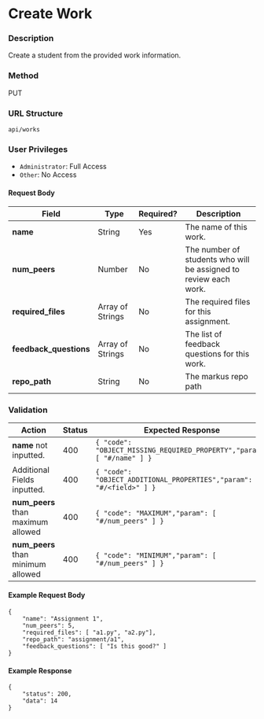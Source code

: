 Create Work
===
### Description
Create a student from the provided work information.

### Method
PUT

### URL Structure
`api/works`

### User Privileges
* `Administrator`: Full Access
* `Other`: No Access

#### Request Body
| Field                  | Type             | Required? | Description                                                      |
|------------------------|------------------|-----------|------------------------------------------------------------------|
| **name**               | String           | Yes       | The name of this work.                                           |
| **num_peers**          | Number           | No        | The number of students who will be assigned to review each work. |
| **required_files**     | Array of Strings | No        | The required files for this assignment.                          |
| **feedback_questions** | Array of Strings | No        | The list of feedback questions for this work.                    |
| **repo_path**          | String           | No        | The markus repo path                                             |


### Validation
| Action                                 | Status | Expected Response                                                         |
|----------------------------------------|--------|---------------------------------------------------------------------------|
| **name** not inputted.                 | 400    | `{ "code": "OBJECT_MISSING_REQUIRED_PROPERTY","param": [ "#/name" ] }`    |
| Additional Fields inputted.            | 400    | `{ "code": "OBJECT_ADDITIONAL_PROPERTIES","param": [ "#/<field>" ] }`     |
| **num_peers** than maximum allowed     | 400    | `{ "code": "MAXIMUM","param": [ "#/num_peers" ] }`                        |
| **num_peers** than minimum allowed     | 400    | `{ "code": "MINIMUM","param": [ "#/num_peers" ] }`                        |

#### Example Request Body
```
{
    "name": "Assignment 1",
    "num_peers": 5,
    "required_files": [ "a1.py", "a2.py"],
    "repo_path": "assignment/a1",
    "feedback_questions": [ "Is this good?" ]
}
```

#### Example Response
```
{
    "status": 200,
    "data": 14
}
```
